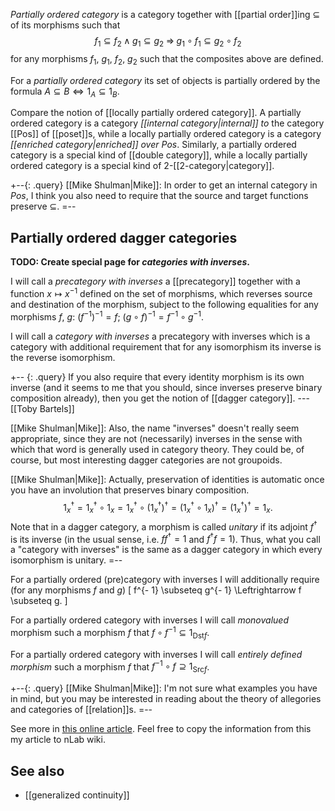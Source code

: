 _Partially ordered category_ is a category together with [[partial order]]ing $\subseteq$ of its morphisms such that
$$ f_1 \subseteq f_2 \;\wedge\; g_1 \subseteq g_2 \;\Rightarrow\; g_1 \circ f_1 \subseteq g_2 \circ f_2 $$
for any morphisms $f_1$, $g_1$, $f_2$, $g_2$ such that the composites above are defined.

For a _partially ordered category_ its set of objects is partially ordered by the formula $A \subseteq B \Leftrightarrow 1_A \subseteq 1_B$.

Compare the notion of [[locally partially ordered category]].  A partially ordered category is a category *[[internal category|internal]] to* the category [[Pos]] of [[poset]]s, while a locally partially ordered category is a category *[[enriched category|enriched]] over* $Pos$.  Similarly, a partially ordered category is a special kind of [[double category]], while a locally partially ordered category is a special kind of $2$-[[2-category|category]].

+--{: .query}
[[Mike Shulman|Mike]]: In order to get an internal category in $Pos$, I think you also need to require that the source and target functions preserve $\subseteq$.
=--

## Partially ordered dagger categories ##

**TODO: Create special page for _categories with inverses_.**

  I will call a _precategory with inverses_ a [[precategory]] together
  with a function $x \mapsto x^{- 1}$ defined on the set of morphisms, which
  reverses source and destination of the morphism, subject to the following
  equalities for any morphisms $f$, $g$:
 $(f^{- 1})^{- 1} = f$;
 $(g \circ f)^{- 1} = f^{- 1} \circ g^{- 1}$.

  I will call a _category with inverses_ a precategory with inverses
  which is a category with additional requirement that for any isomorphism its
  inverse is the reverse isomorphism.

+-- {: .query}
If you also require that every identity morphism is its own inverse (and it seems to me that you should, since inverses preserve binary composition already), then you get the notion of [[dagger category]].  ---[[Toby Bartels]]

[[Mike Shulman|Mike]]: Also, the name "inverses" doesn't really seem appropriate, since they are not (necessarily) inverses in the sense with which that word is generally used in category theory.  They could be, of course, but most interesting dagger categories are not groupoids.

[[Mike Shulman|Mike]]: Actually, preservation of identities is automatic once you have an involution that preserves binary composition.
$$
1_x^\dagger = 1_x^\dagger \circ 1_x = 1_x^\dagger \circ (1_x^\dagger)^\dagger = (1_x^\dagger \circ 1_x)^\dagger = (1_x^\dagger)^\dagger = 1_x.
$$
Note that in a dagger category, a morphism is called _unitary_ if its adjoint $f^\dagger$ is its inverse (in the usual sense, i.e. $f f^\dagger = 1$ and $f^\dagger f=1$).  Thus, what you call a "category with inverses" is the same as a dagger category in which every isomorphism is unitary.
=--

For a partially ordered (pre)category with inverses I will additionally
require (for any morphisms $f$ and $g$)
\[ f^{- 1} \subseteq g^{- 1} \Leftrightarrow f \subseteq g. \]

  For a partially ordered category with inverses I will call
  _monovalued_ morphism such a morphism $f$ that $f \circ f^{- 1}
  \subseteq 1_{\mathrm{Dst} f}$.

  For a partially ordered category with inverses I will call _entirely defined morphism_ such a morphism $f$ that $f^{- 1} \circ f \supseteq
  1_{\mathrm{Src} f}$.

+--{: .query}
[[Mike Shulman|Mike]]: I'm not sure what examples you have in mind, but you may be interested in reading about the theory of allegories and categories of [[relation]]s.
=--

See more in [this online article](http://www.mathematics21.org/binaries/ordered-cats-with-inv.pdf). Feel free to copy the information from this my article to nLab wiki.

## See also ##
* [[generalized continuity]]
